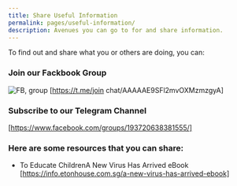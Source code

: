 ```yaml
---
title: Share Useful Information
permalink: pages/useful-information/
description: Avenues you can go to for and share information.
---
```


To find out and share what you or others are doing, you can:
### Join our Fackbook Group 
![FB, group](/images/SGUnited.jpg)
[https://t.me/join chat/AAAAAE9SFl2mvOXMzmzgyA]
### Subscribe to our Telegram Channel
[https://www.facebook.com/groups/193720638381555/]
### Here are some resources that you can share: 

* To Educate ChildrenA New Virus Has Arrived eBook
[https://info.etonhouse.com.sg/a-new-virus-has-arrived-ebook]
